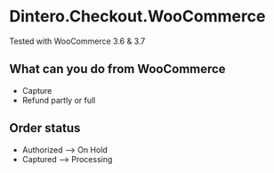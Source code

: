 # Dintero.Checkout.WooCommerce

Tested with WooCommerce 3.6 & 3.7

## What can you do from WooCommerce

- Capture
- Refund partly or full 


## Order status

- Authorized --> On Hold
- Captured --> Processing

